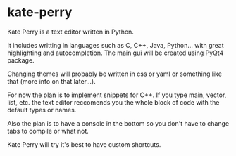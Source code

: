 # kate-perry
Kate Perry is a text editor written in Python.

It includes writting in languages such as C, C++, Java, Python... with great highlighting and autocompletion.
The main gui will be created using PyQt4 package. 

Changing themes will probably be written in css or yaml or something like that (more info on that later...). 

For now the plan is to implement snippets for C++. If you type main, vector, list, etc. the text editor reccomends you the whole block of code with the default types or names. 

Also the plan is to have a console in the bottom so you don't have to change tabs to compile or what not. 

Kate Perry will try it's best to have custom shortcuts.
